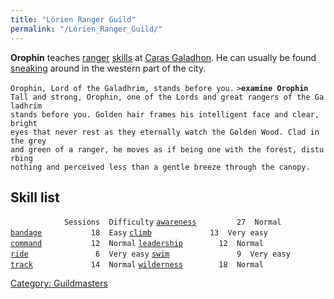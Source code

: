```yaml
---
title: "Lórien Ranger Guild"
permalink: "/Lórien_Ranger_Guild/"
---
```


**Orophin** teaches [ranger](general "wikilink")
[skills](skill "wikilink") at [Caras
Galadhon](Caras_Galadhon "wikilink"). He can usually be found
[sneaking](sneak "wikilink") around in the western part of the city.

`Orophin, Lord of the Galadhrim, stands before you.`
`>`**`examine Orophin`**
`Tall and strong, Orophin, one of the Lords and great rangers of the Galadhrim `
`stands before you. Golden hair frames his intelligent face and clear, bright `
`eyes that never rest as they eternally watch the Golden Wood. Clad in the grey`
`and green of a ranger, he moves as if being one with the forest, disturbing `
`nothing and perceived less than a gentle breeze through the canopy.`

## Skill list

`            Sessions  Difficulty`
[`awareness`](awareness "wikilink")`         27  Normal`
[`bandage`](bandage "wikilink")`           18  Easy`
[`climb`](climb "wikilink")`             13  Very easy`
[`command`](command "wikilink")`           12  Normal`
[`leadership`](leadership "wikilink")`        12  Normal`
[`ride`](ride "wikilink")`               6  Very easy`
[`swim`](swim "wikilink")`               9  Very easy`
[`track`](track "wikilink")`             14  Normal`
[`wilderness`](wilderness "wikilink")`        18  Normal`

[Category: Guildmasters](Category:_Guildmasters "wikilink")